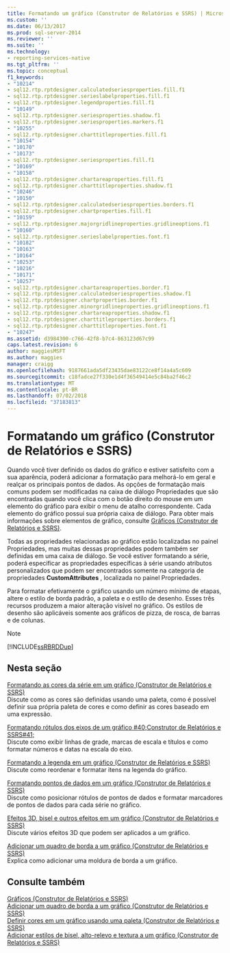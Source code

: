 ```yaml
---
title: Formatando um gráfico (Construtor de Relatórios e SSRS) | Microsoft Docs
ms.custom: ''
ms.date: 06/13/2017
ms.prod: sql-server-2014
ms.reviewer: ''
ms.suite: ''
ms.technology:
- reporting-services-native
ms.tgt_pltfrm: ''
ms.topic: conceptual
f1_keywords:
- "10214"
- sql12.rtp.rptdesigner.calculatedseriesproperties.fill.f1
- sql12.rtp.rptdesigner.serieslabelproperties.fill.f1
- sql12.rtp.rptdesigner.legendproperties.fill.f1
- "10149"
- sql12.rtp.rptdesigner.seriesproperties.shadow.f1
- sql12.rtp.rptdesigner.seriesproperties.markers.f1
- "10255"
- sql12.rtp.rptdesigner.charttitleproperties.fill.f1
- "10154"
- "10170"
- "10173"
- sql12.rtp.rptdesigner.seriesproperties.fill.f1
- "10169"
- "10158"
- sql12.rtp.rptdesigner.chartareaproperties.fill.f1
- sql12.rtp.rptdesigner.charttitleproperties.shadow.f1
- "10246"
- "10150"
- sql12.rtp.rptdesigner.calculatedseriesproperties.borders.f1
- sql12.rtp.rptdesigner.chartproperties.fill.f1
- "10159"
- sql12.rtp.rptdesigner.majorgridlineproperties.gridlineoptions.f1
- "10160"
- sql12.rtp.rptdesigner.serieslabelproperties.font.f1
- "10182"
- "10163"
- "10164"
- "10253"
- "10216"
- "10171"
- "10257"
- sql12.rtp.rptdesigner.chartareaproperties.border.f1
- sql12.rtp.rptdesigner.calculatedseriesproperties.shadow.f1
- sql12.rtp.rptdesigner.chartproperties.border.f1
- sql12.rtp.rptdesigner.minorgridlineproperties.gridlineoptions.f1
- sql12.rtp.rptdesigner.chartareaproperties.shadow.f1
- sql12.rtp.rptdesigner.charttitleproperties.borders.f1
- sql12.rtp.rptdesigner.charttitleproperties.font.f1
- "10247"
ms.assetid: d3984300-c766-42f8-b7c4-863123d67c99
caps.latest.revision: 6
author: maggiesMSFT
ms.author: maggies
manager: craigg
ms.openlocfilehash: 9187661ada5df23435dae83122ce8f14a4a5c609
ms.sourcegitcommit: c18fadce27f330e1d4f36549414e5c84ba2f46c2
ms.translationtype: MT
ms.contentlocale: pt-BR
ms.lasthandoff: 07/02/2018
ms.locfileid: "37183813"
---
```

# <a name="formatting-a-chart-report-builder-and-ssrs"></a>Formatando um gráfico (Construtor de Relatórios e SSRS)
  Quando você tiver definido os dados do gráfico e estiver satisfeito com a sua aparência, poderá adicionar a formatação para melhorá-lo em geral e realçar os principais pontos de dados. As opções de formatação mais comuns podem ser modificadas na caixa de diálogo Propriedades que são encontradas quando você clica com o botão direito do mouse em um elemento do gráfico para exibir o menu de atalho correspondente. Cada elemento do gráfico possui sua própria caixa de diálogo. Para obter mais informações sobre elementos de gráfico, consulte [Gráficos &#40;Construtor de Relatórios e SSRS&#41;](charts-report-builder-and-ssrs.md).  
  
 Todas as propriedades relacionadas ao gráfico estão localizadas no painel Propriedades, mas muitas dessas propriedades podem também ser definidas em uma caixa de diálogo. Se você estiver formatando a série, poderá especificar as propriedades específicas à série usando atributos personalizados que podem ser encontrados somente na categoria de propriedades **CustomAttributes** , localizada no painel Propriedades.  
  
 Para formatar efetivamente o gráfico usando um número mínimo de etapas, altere o estilo de borda padrão, a paleta e o estilo de desenho. Esses três recursos produzem a maior alteração visível no gráfico. Os estilos de desenho são aplicáveis somente aos gráficos de pizza, de rosca, de barras e de colunas.  
  
> [!NOTE]  
>  [!INCLUDE[ssRBRDDup](../../includes/ssrbrddup-md.md)]  
  
## <a name="in-this-section"></a>Nesta seção  
 [Formatando as cores da série em um gráfico &#40;Construtor de Relatórios e SSRS&#41;](formatting-series-colors-on-a-chart-report-builder-and-ssrs.md)  
 Discute como as cores são definidas usando uma paleta, como é possível definir sua própria paleta de cores e como definir as cores baseado em uma expressão.  
  
 [Formatando rótulos dos eixos de um gráfico #40;Construtor de Relatórios e SSRS#41;](formatting-axis-labels-on-a-chart-report-builder-and-ssrs.md)  
 Discute como exibir linhas de grade, marcas de escala e títulos e como formatar números e datas na escala do eixo.  
  
 [Formatando a legenda em um gráfico &#40;Construtor de Relatórios e SSRS&#41;](chart-legend-formatting-report-builder.md)  
 Discute como reordenar e formatar itens na legenda do gráfico.  
  
 [Formatando pontos de dados em um gráfico &#40;Construtor de Relatórios e SSRS&#41;](formatting-data-points-on-a-chart-report-builder-and-ssrs.md)  
 Discute como posicionar rótulos de pontos de dados e formatar marcadores de pontos de dados para cada série no gráfico.  
  
 [Efeitos 3D, bisel e outros efeitos em um gráfico &#40;Construtor de Relatórios e SSRS&#41;](chart-effects-3d-bevel-and-other-report-builder.md)  
 Discute vários efeitos 3D que podem ser aplicados a um gráfico.  
  
 [Adicionar um quadro de borda a um gráfico &#40;Construtor de Relatórios e SSRS&#41;](add-a-border-frame-to-a-chart-report-builder-and-ssrs.md)  
 Explica como adicionar uma moldura de borda a um gráfico.  
  
## <a name="see-also"></a>Consulte também  
 [Gráficos &#40;Construtor de Relatórios e SSRS&#41;](charts-report-builder-and-ssrs.md)   
 [Adicionar um quadro de borda a um gráfico &#40;Construtor de Relatórios e SSRS&#41;](add-a-border-frame-to-a-chart-report-builder-and-ssrs.md)   
 [Definir cores em um gráfico usando uma paleta &#40;Construtor de Relatórios e SSRS&#41;](define-colors-on-a-chart-using-a-palette-report-builder-and-ssrs.md)   
 [Adicionar estilos de bisel, alto-relevo e textura a um gráfico &#40;Construtor de Relatórios e SSRS&#41;](chart-effects-add-bevel-emboss-or-texture-report-builder.md)  
  
  
